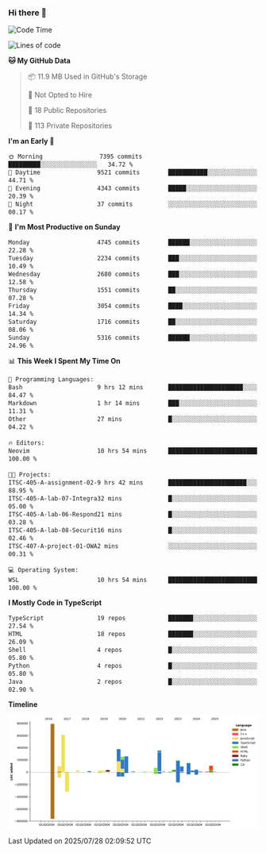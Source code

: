 ### Hi there 👋

<!--
**Clumsy-Coder/Clumsy-Coder** is a ✨ _special_ ✨ repository because its `README.md` (this file) appears on your GitHub profile.

Here are some ideas to get you started:

- 🔭 I’m currently working on ...
- 🌱 I’m currently learning ...
- 👯 I’m looking to collaborate on ...
- 🤔 I’m looking for help with ...
- 💬 Ask me about ...
- 📫 How to reach me: ...
- 😄 Pronouns: ...
- ⚡ Fun fact: ...
-->

<!-- anmol098/waka-readme-stats -->
<!--START_SECTION:waka-->
![Code Time](http://img.shields.io/badge/Code%20Time-1%2C302%20hrs%203%20mins-blue)

![Lines of code](https://img.shields.io/badge/From%20Hello%20World%20I%27ve%20Written-3.6%20million%20lines%20of%20code-blue)

**🐱 My GitHub Data** 

> 📦 11.9 MB Used in GitHub's Storage 
 > 
> 🚫 Not Opted to Hire
 > 
> 📜 18 Public Repositories 
 > 
> 🔑 113 Private Repositories 
 > 
**I'm an Early 🐤** 

```text
🌞 Morning                7395 commits        █████████░░░░░░░░░░░░░░░░   34.72 % 
🌆 Daytime                9521 commits        ███████████░░░░░░░░░░░░░░   44.71 % 
🌃 Evening                4343 commits        █████░░░░░░░░░░░░░░░░░░░░   20.39 % 
🌙 Night                  37 commits          ░░░░░░░░░░░░░░░░░░░░░░░░░   00.17 % 
```
📅 **I'm Most Productive on Sunday** 

```text
Monday                   4745 commits        ██████░░░░░░░░░░░░░░░░░░░   22.28 % 
Tuesday                  2234 commits        ███░░░░░░░░░░░░░░░░░░░░░░   10.49 % 
Wednesday                2680 commits        ███░░░░░░░░░░░░░░░░░░░░░░   12.58 % 
Thursday                 1551 commits        ██░░░░░░░░░░░░░░░░░░░░░░░   07.28 % 
Friday                   3054 commits        ████░░░░░░░░░░░░░░░░░░░░░   14.34 % 
Saturday                 1716 commits        ██░░░░░░░░░░░░░░░░░░░░░░░   08.06 % 
Sunday                   5316 commits        ██████░░░░░░░░░░░░░░░░░░░   24.96 % 
```


📊 **This Week I Spent My Time On** 

```text
💬 Programming Languages: 
Bash                     9 hrs 12 mins       █████████████████████░░░░   84.47 % 
Markdown                 1 hr 14 mins        ███░░░░░░░░░░░░░░░░░░░░░░   11.31 % 
Other                    27 mins             █░░░░░░░░░░░░░░░░░░░░░░░░   04.22 % 

🔥 Editors: 
Neovim                   10 hrs 54 mins      █████████████████████████   100.00 % 

🐱‍💻 Projects: 
ITSC-405-A-assignment-02-9 hrs 42 mins       ██████████████████████░░░   88.95 % 
ITSC-405-A-lab-07-Integra32 mins             █░░░░░░░░░░░░░░░░░░░░░░░░   05.00 % 
ITSC-405-A-lab-06-Respond21 mins             █░░░░░░░░░░░░░░░░░░░░░░░░   03.28 % 
ITSC-405-A-lab-08-Securit16 mins             █░░░░░░░░░░░░░░░░░░░░░░░░   02.46 % 
ITSC-407-A-project-01-OWA2 mins              ░░░░░░░░░░░░░░░░░░░░░░░░░   00.31 % 

💻 Operating System: 
WSL                      10 hrs 54 mins      █████████████████████████   100.00 % 
```

**I Mostly Code in TypeScript** 

```text
TypeScript               19 repos            ███████░░░░░░░░░░░░░░░░░░   27.54 % 
HTML                     18 repos            ███████░░░░░░░░░░░░░░░░░░   26.09 % 
Shell                    4 repos             █░░░░░░░░░░░░░░░░░░░░░░░░   05.80 % 
Python                   4 repos             █░░░░░░░░░░░░░░░░░░░░░░░░   05.80 % 
Java                     2 repos             █░░░░░░░░░░░░░░░░░░░░░░░░   02.90 % 
```



**Timeline**

![Lines of Code chart](https://raw.githubusercontent.com/Clumsy-Coder/Clumsy-Coder/main/assets/bar_graph.png)


 Last Updated on 2025/07/28 02:09:52 UTC
<!--END_SECTION:waka-->
